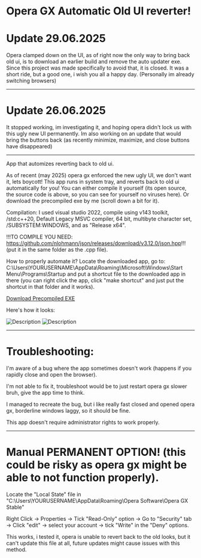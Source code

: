 # Opera GX Automatic Old UI reverter!


# Update 29.06.2025
Opera clamped down on the UI, as of right now the only way to bring back old ui, is to download an earlier build and remove the auto updater exe.
Since this project was made specifically to avoid that, it is closed.
It was a short ride, but a good one, i wish you all a happy day.
(Personally im already switching browsers)


-----------------------------------------------------------------------------------------------------


# Update 26.06.2025
It stopped working, im investigating it, and hoping opera didn't lock us with this ugly new UI permanently.
Im also working on an update that would bring the buttons back (as recently minimize, maximize, and close buttons have disappeared)


-----------------------------------------------------------------------------------------------------


App that automizes reverting back to old ui.


As of recent (may 2025) opera gx enforced the new ugly UI, we don't want it, lets boycott!
This app runs in system tray, and reverts back to old ui automatically for you!
You can either compile it yourself (its open source, the source code is above, so you can see for yourself no viruses here).
Or download the precompiled exe by me (scroll down a bit for it).


Compilation:
I used visual studio 2022, compile using v143 toolkit, /std:c++20, Default Legacy MSVC compiler, 64 bit, multibyte character set, /SUBSYSTEM:WINDOWS, and as "Release x64".


!!!TO COMPILE YOU NEED: https://github.com/nlohmann/json/releases/download/v3.12.0/json.hpp!!! (put it in the same folder as the .cpp file).


How to properly automate it? Locate the downloaded app, go to: C:\Users\YOURUSERNAME\AppData\Roaming\Microsoft\Windows\Start Menu\Programs\Startup and put a shortcut file to the downloaded app in there (you can right click the app, click "make shortcut" and just put the shortcut in that folder and it works).


[Download Precompiled EXE](https://github.com/hihasTheAutist/opera-gx-automatic-old-ui-reverter/blob/main/Project5.exe)

Here's how it looks:


![Description](https://cdn.discordapp.com/attachments/734747183122874398/1375017469319712768/Screenshot_4250.png?ex=684691cf&is=6845404f&hm=6861e42ee6068d4b2012106602792fadf9626f28604f25f6575a068868208219&)
![Description](https://cdn.discordapp.com/attachments/734747183122874398/1375017469051273246/Screenshot_4251.png?ex=684691cf&is=6845404f&hm=d64075d48aa9bff88ef45d86408a1628481e03a1dd23b1c58762f6ff5c14b524&)


-----------------------------------------------------------------------------------------------------

# Troubleshooting:

I'm aware of a bug where the app sometimes doesn't work (happens if you rapidly close and open the browser).

I'm not able to fix it, troubleshoot would be to just restart opera gx slower bruh, give the app time to think.

I managed to recreate the bug, but i like really fast closed and opened opera gx, borderline windows laggy, so it should be fine.


This app doesn't require administrator rights to work properly.


-----------------------------------------------------------------------------------------------------

# Manual PERMANENT OPTION! (this could be risky as opera gx might be able to not function properly).


Locate the "Local State" file in "C:\Users\YOURUSERNAME\AppData\Roaming\Opera Software\Opera GX Stable"


Right Click -> Properties -> Tick "Read-Only" option -> Go to "Security" tab -> Click "edit" -> select your account -> tick "Write" in the "Deny" options.


This works, i tested it, opera is unable to revert back to the old looks, but it can't update this file at all, future updates might cause issues with this method.
